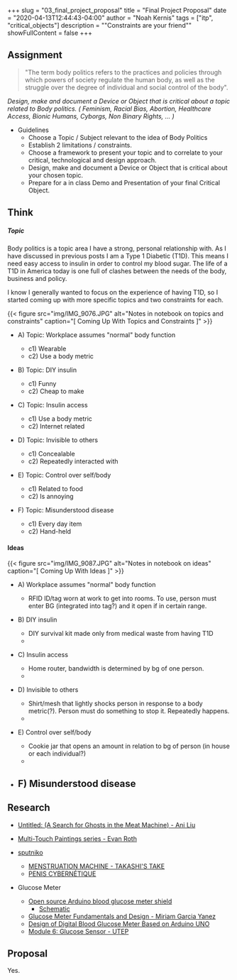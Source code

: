 +++
slug = "03_final_project_proposal"
title = "Final Project Proposal"
date = "2020-04-13T12:44:43-04:00"
author = "Noah Kernis"
tags = ["itp", "critical_objects"]
description = "\"Constraints are your friend\""
showFullContent = false
+++

## Assignment

> "The term body politics refers to the practices and policies through which powers of society regulate the human body, as well as the struggle over the degree of individual and social control of the body".

*Design, make and document a Device or Object that is critical about a topic related to Body politics. ( Feminism, Racial Bias, Abortion, Healthcare Access, Bionic Humans, Cyborgs, Non Binary Rights, ... )*

- Guidelines
	- Choose a Topic / Subject relevant to the idea of Body Politics  
	- Establish 2 limitations / constraints.
	- Choose a framework to present your topic and to correlate to your critical, technological and design approach.
	- Design, make and document a Device or Object that is critical about your chosen topic.
	- Prepare for a in class Demo and Presentation of your final Critical Object.

## Think

##### Topic

Body politics is a topic area I have a strong, personal relationship with. As I have discussed in previous posts I am a Type 1 Diabetic (T1D). This means I need easy access to insulin in order to control my blood sugar. The life of a T1D in America today is one full of clashes between the needs of the body, business and policy. 

I know I generally wanted to focus on the experience of having T1D, so I started coming up with more specific topics and two constraints for each.

{{< figure src="img/IMG_9076.JPG" alt="Notes in notebook on topics and constraints" caption="[ Coming Up With Topics and Constraints ]" >}}

* A) Topic: Workplace assumes "normal" body function
	- c1) Wearable
	- c2) Use a body metric

* B) Topic: DIY insulin
	- c1) Funny 
	- c2) Cheap to make

* C) Topic: Insulin access
	- c1) Use a body metric
	- c2) Internet related

* D) Topic: Invisible to others
	- c1) Concealable
	- c2) Repeatedly interacted with 

* E) Topic: Control over self/body
	- c1) Related to food
	- c2) Is annoying 

* F) Topic: Misunderstood disease
	- c1) Every day item
	- c2) Hand-held

#### Ideas

{{< figure src="img/IMG_9087.JPG" alt="Notes in notebook on ideas" caption="[ Coming Up With Ideas ]" >}}

* A) Workplace assumes "normal" body function
	- RFID ID/tag worn at work to get into rooms. To use, person must enter BG (integrated into tag?) and it open if in certain range. 

* B) DIY insulin 
	- DIY survival kit made only from medical waste from having T1D
	- 

* C) Insulin access 
	- Home router, bandwidth is determined by bg of one person.
	- 

* D) Invisible to others
	- Shirt/mesh that lightly shocks person in response to a body metric(?). Person must do something to stop it. Repeatedly happens.
	- 

* E) Control over self/body	
	- Cookie jar that opens an amount in relation to bg of person (in house or each individual?)
	- 

* F) Misunderstood disease
	- 

## Research

- [Untitled: (A Search for Ghosts in the Meat Machine) - Ani Liu](https://ani-liu.com/the-ghosts-you-havent-been)
- [Multi-Touch Paintings series - Evan Roth](http://www.evan-roth.com/work/multi-touch-paintings/)
- [sputniko](https://sputniko.com/Home)
	- [MENSTRUATION MACHINE - TAKASHI'S TAKE ](https://sputniko.com/Menstruation-Machine)
	- [PENIS CYBERNÉTIQUE](https://sputniko.com/Penis-Cybernetique)

- Glucose Meter
	- [Open source Arduino blood glucose meter shield](https://hackaday.io/project/11719-open-source-arduino-blood-glucose-meter-shield)
		- [Schematic](https://hackaday.io/project/11719-open-source-arduino-blood-glucose-meter-shield/log/39412-basic-glucose-meter-schematic)
	- [Glucose Meter Fundamentals and Design - Miriam Garcia Yanez](https://www.nxp.com/docs/en/application-note/AN4364.pdf)
	- [Design of Digital Blood Glucose Meter Based on Arduino UNO](https://www.researchgate.net/publication/305590433_Design_of_Digital_Blood_Glucose_Meter_Based_on_Arduino_UNO)
	- [Module 6: Glucose Sensor - UTEP](http://www.ece.utep.edu/courses/web1305/EE1305/modules/module_6.html)
## Proposal

Yes.